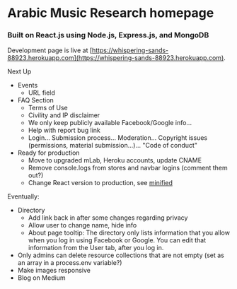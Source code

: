 # Arabic Music Research homepage

### Built on React.js using Node.js, Express.js, and MongoDB

Development page is live at [https://whispering-sands-88923.herokuapp.com](https://whispering-sands-88923.herokuapp.com).

Next Up
* Events
	* URL field
* FAQ Section
	* Terms of Use
    * Civility and IP disclaimer
    * We only keep publicly available Facebook/Google info...
    * Help with report bug link
	* Login… Submission process… Moderation… Copyright issues (permissions, material submission…)… "Code of conduct"
* Ready for production
	* Move to upgraded mLab, Heroku accounts, update CNAME
	* Remove console.logs from stores and navbar logins (comment them out?)
	* Change React version to production, see [minified](https://fb.me/react-minification)

Eventually:
* Directory
	* Add link back in after some changes regarding privacy
	* Allow user to change name, hide info
	* About page tooltip: The directory only lists information that you allow when you log in using Facebook or Google. You can edit that information from the User tab, after you log in.
* Only admins can delete resource collections that are not empty (set as an array in a process.env variable?)
* Make images responsive
* Blog on Medium
